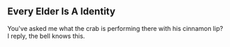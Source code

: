 Every Elder Is A Identity
-------------------------
You've asked me what the crab is performing there with his cinnamon lip?  
I reply, the bell knows this.  
